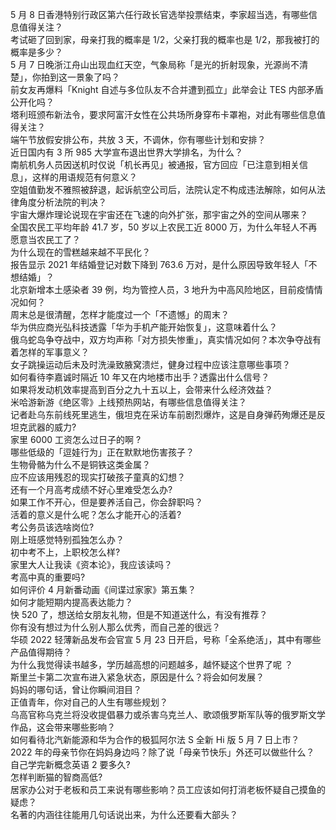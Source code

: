 5 月 8 日香港特别行政区第六任行政长官选举投票结束，李家超当选，有哪些信息值得关注？  
考试砸了回到家，母亲打我的概率是 1/2，父亲打我的概率也是 1/2，那我被打的概率是多少？  
5 月 7 日晚浙江舟山出现血红天空，气象局称「是光的折射现象，光源尚不清楚」，你拍到这一景象了吗？  
前女友再爆料「Knight 自述与多位队友不合并遭到孤立」此举会让 TES 内部矛盾公开化吗？  
塔利班颁布新法令，要求阿富汗女性在公共场所身穿布卡罩袍，对此有哪些信息值得关注？  
端午节放假安排公布，共放 3 天，不调休，你有哪些计划和安排？  
近日国内有 3 所 985 大学宣布退出世界大学排名，为什么？  
南航机务人员因送机时仅说「机长再见」被通报，官方回应「已注意到相关信息」，这样的用语规范有何意义？  
空姐值勤发不雅照被辞退，起诉航空公司后，法院认定不构成违法解除，如何从法律角度分析法院的判决？  
宇宙大爆炸理论说现在宇宙还在飞速的向外扩张，那宇宙之外的空间从哪来？  
全国农民工平均年龄 41.7 岁，50 岁以上农民工近 8000 万，为什么年轻人不再愿意当农民工了？  
为什么现在的雪糕越来越不平民化？  
报告显示 2021 年结婚登记对数下降到 763.6 万对，是什么原因导致年轻人「不想结婚」？  
北京新增本土感染者 39 例，均为管控人员，3 地升为中高风险地区，目前疫情情况如何？  
周末总是很清醒，怎样才能度过一个「不遗憾」的周末？  
华为供应商光弘科技透露「华为手机产能开始恢复」，这意味着什么？  
俄乌蛇岛争夺战中，双方均声称「对方损失惨重」，真实情况如何？本次争夺战有着怎样的军事意义？  
女子跳操运动后未及时洗澡致腋窝溃烂，健身过程中应该注意哪些事项？  
如何看待李嘉诚时隔近 10 年又在内地楼市出手？透露出什么信号？  
如果将发动机效率提高到百分之九十五以上，会带来什么经济效益？  
米哈游新游《绝区零》上线预热网站，有哪些信息值得关注？  
记者赴乌东前线死里逃生，俄坦克在采访车前剧烈爆炸，这是自身弹药殉爆还是反坦克武器的威力?  
家里 6000 工资怎么过日子的啊 ?  
哪些低级的「逗娃行为」正在默默地伤害孩子？  
生物骨骼为什么不是铜铁这类金属？  
应不应该用残忍的现实打破孩子童真的幻想？  
还有一个月高考成绩不好心里难受怎么办?  
如果工作不开心，但是要养活自己，你会辞职吗？  
活着的意义是什么呢？怎么才能开心的活着?  
考公务员该选啥岗位?  
刚上班感觉特别孤独怎么办？  
初中考不上，上职校怎么样?  
家里大人让我读《资本论》，我应该读吗？  
考高中真的重要吗?  
如何评价 4 月新番动画《间谍过家家》第五集？  
如何才能短期内提高表达能力？  
快 520 了，想送给女朋友礼物，但是不知道送什么，有没有推荐？  
你有没有想过为什么别人那么优秀，而自己差的很远？  
华硕 2022 轻薄新品发布会官宣 5 月 23 日开启，号称「全系绝活」，其中有哪些产品值得期待？  
为什么我觉得读书越多，学历越高想的问题越多，越怀疑这个世界了呢 ？  
斯里兰卡第二次宣布进入紧急状态，原因是什么？将会如何发展？  
妈妈的哪句话，曾让你瞬间泪目？  
正值青年，你对自己的人生有哪些规划？  
乌高官称乌克兰将没收提倡暴力或杀害乌克兰人、歌颂俄罗斯军队等的俄罗斯文学作品，这会带来哪些影响？  
如何看待北汽新能源和华为合作的极狐阿尔法 S 全新 Hi 版 5 月 7 日上市？  
2022 年的母亲节你在妈妈身边吗？除了说「母亲节快乐」外还可以做些什么？  
自己学完新概念英语 2 要多久?  
怎样判断猫的智商高低?  
居家办公对于老板和员工来说有哪些影响？员工应该如何打消老板怀疑自己摸鱼的疑虑？  
名著的内涵往往能用几句话说出来，为什么还要看大部头？  
